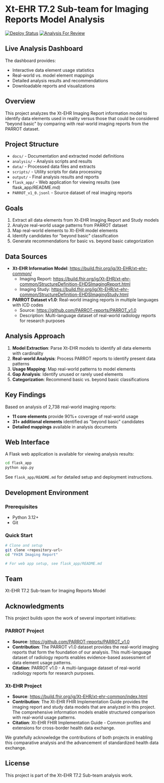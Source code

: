# Xt-EHR T7.2 Sub-team for Imaging Reports Model Analysis

[![Deploy Status](https://img.shields.io/badge/deploy-success-brightgreen)](https://sub-team-imaging-report-model-984bf6c1ddb8.herokuapp.com/) [![Analysis For Review](https://img.shields.io/badge/demo-live-blue)](https://sub-team-imaging-report-model-984bf6c1ddb8.herokuapp.com/)


## Live Analysis Dashboard

The dashboard provides:
- Interactive data element usage statistics
- Real-world vs. model element mappings
- Detailed analysis results and recommendations
- Downloadable reports and visualizations

## Overview
This project analyzes the Xt-EHR Imaging Report information model to identify data elements used in reality versus those that could be considered "beyond basic" by comparing with real-world imaging reports from the PARROT dataset.

## Project Structure

- `docs/` - Documentation and extracted model definitions
- `analysis/` - Analysis scripts and results  
- `data/` - Processed data files and extracts
- `scripts/` - Utility scripts for data processing
- `output/` - Final analysis results and reports
- `flask_app/` - Web application for viewing results (see flask_app/README.md)
- `PARROT_v1_0.jsonl` - Source dataset of real imaging reports

## Goals

1. Extract all data elements from Xt-EHR Imaging Report and Study models
2. Analyze real-world usage patterns from PARROT dataset
3. Map real-world elements to Xt-EHR model elements
4. Identify candidates for "beyond basic" classification
5. Generate recommendations for basic vs. beyond basic categorization

## Data Sources

- **Xt-EHR Information Model**: https://build.fhir.org/ig/Xt-EHR/xt-ehr-common/
  - Imaging Report: https://build.fhir.org/ig/Xt-EHR/xt-ehr-common/StructureDefinition-EHDSImagingReport.html
  - Imaging Study: https://build.fhir.org/ig/Xt-EHR/xt-ehr-common/StructureDefinition-EHDSImagingStudy.html
- **PARROT Dataset v1.0**: Real-world imaging reports in multiple languages with ICD codes
  - Source: https://github.com/PARROT-reports/PARROT_v1.0
  - Description: Multi-language dataset of real-world radiology reports for research purposes

## Analysis Approach

1. **Model Extraction**: Parse Xt-EHR models to identify all data elements with cardinality
2. **Real-world Analysis**: Process PARROT reports to identify present data patterns
3. **Usage Mapping**: Map real-world patterns to model elements
4. **Gap Analysis**: Identify unused or rarely used elements
5. **Categorization**: Recommend basic vs. beyond basic classifications

## Key Findings

Based on analysis of 2,738 real-world imaging reports:

- **11 core elements** provide 90%+ coverage of real-world usage
- **31+ additional elements** identified as "beyond basic" candidates
- **Detailed mappings** available in analysis documents

## Web Interface

A Flask web application is available for viewing analysis results:

```bash
cd flask_app
python app.py
```

See `flask_app/README.md` for detailed setup and deployment instructions.

## Development Environment

### Prerequisites
- Python 3.12+
- Git

### Quick Start
```bash
# Clone and setup
git clone <repository-url>
cd "FHIR Imaging Report"

# For web app setup, see flask_app/README.md
```

## Team

Xt-EHR T7.2 Sub-team for Imaging Reports Model

## Acknowledgments

This project builds upon the work of several important initiatives:

### PARROT Project
- **Source**: https://github.com/PARROT-reports/PARROT_v1.0
- **Contribution**: The PARROT v1.0 dataset provides the real-world imaging reports that form the foundation of our analysis. This multi-language dataset of radiology reports enables evidence-based assessment of data element usage patterns.
- **Citation**: PARROT v1.0 - A multi-language dataset of real-world radiology reports for research purposes.

### Xt-EHR Project
- **Source**: https://build.fhir.org/ig/Xt-EHR/xt-ehr-common/index.html
- **Contribution**: The Xt-EHR FHIR Implementation Guide provides the imaging report and study data models that are analyzed in this project. The comprehensive information models enable structured comparison with real-world usage patterns.
- **Citation**: Xt-EHR FHIR Implementation Guide - Common profiles and extensions for cross-border health data exchange.

We gratefully acknowledge the contributions of both projects in enabling this comparative analysis and the advancement of standardized health data exchange.

## License

This project is part of the Xt-EHR T7.2 Sub-team analysis work.